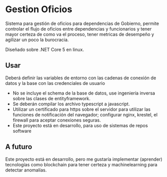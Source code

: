 # Gestion Oficios

Sistema para gestión de oficios para dependencias de Gobierno, permite controlar el flujo de oficios entre dependencias y funcionarios y tener mayor certeza de como va el proceso, tener metricas de desempeño y agilizar un poco la burocracia.

Diseñado sobre .NET Core 5 en linux.


## Usar

Deberá definir las variables de entorno con las cadenas de conexión de datos y la base con las credenciales de usuario

- No se incluye el schema de la base de datos, use ingeniería inversa sobre las clases de entityframework.
- Se deberán compilar los archivo typescript a javascript.
- Utilizar un certificado para https sobre el servidor para utilizar las funciones de notificación del navegador; configurar nginx, krestel, el firewall para aceptar conexiones seguras.
- Este proyecto está en desarrollo, para uso de sistemas de repos software

## A futuro

Este proyecto está en desarrollo, pero me gustaría implementar (aprender) tecnologías como blockchain para tener certeza y machinelearning para detectar anomalías.
